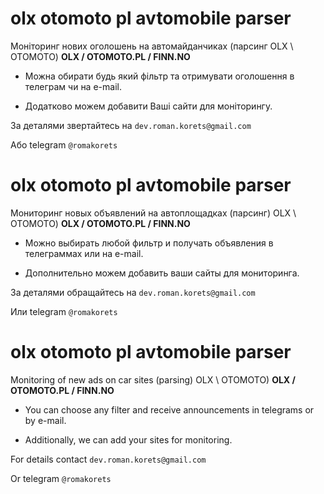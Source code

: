 # olx otomoto pl avtomobile parser
Моніторинг нових оголошень на автомайданчиках (парсинг OLX \ OTOMOTO) **OLX / OTOMOTO.PL / FINN.NO**
- Можна обирати будь який фільтр та отримувати оголошення в телеграм чи на e-mail.
* Додатково можем добавити Ваші сайти для моніторингу.

За деталями звертайтесь на `dev.roman.korets@gmail.com`

Або telegram `@romakorets`



# olx otomoto pl avtomobile parser
Мониторинг новых объявлений на автоплощадках (парсинг) OLX \ OTOMOTO) **OLX / OTOMOTO.PL / FINN.NO**
- Можно выбирать любой фильтр и получать объявления в телеграммах или на e-mail.
* Дополнительно можем добавить ваши сайты для мониторинга.

За деталями обращайтесь на `dev.roman.korets@gmail.com`

Или telegram `@romakorets`

# olx otomoto pl avtomobile parser
Monitoring of new ads on car sites (parsing) OLX \ OTOMOTO) **OLX / OTOMOTO.PL / FINN.NO**
- You can choose any filter and receive announcements in telegrams or by e-mail.
* Additionally, we can add your sites for monitoring.

For details contact `dev.roman.korets@gmail.com`

Or telegram `@romakorets`
